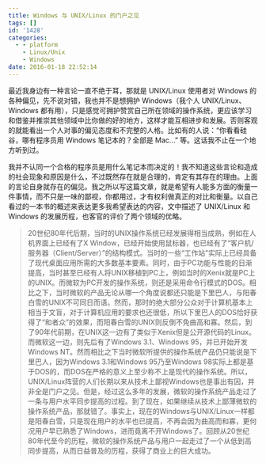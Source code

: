 ```yaml
---
title: Windows 与 UNIX/Linux 的门户之见
tags: []
id: '1428'
categories:
  - - platform
    - Linux/Unix
    - Windows
date: 2016-01-18 22:52:14
---
```


最近我身边有一种言论一直不绝于耳，那就是 UNIX/Linux 使用者对 Windows 的各种偏见，先不说对错，我也并不是想拥护 Windows（我个人 UNIX/Linux、Windows 都有用），只是感觉可拥护赞赏自己所在领域的操作系统，更应该学习和借鉴并推崇其他领域中比你做的好的地方，这样才能互相进步和发展。否则客观的就能看出一个人对事的偏见态度和不完整的人格。比如有的人说：“你看看硅谷，哪有程序员用 Windows 笔记本的？全部是 Mac...” 等。这话我不止在一个地方听到过。
<!-- more -->
我并不认同一个合格的程序员是用什么笔记本而决定的！我不知道这些言论和造成的社会现象和原因是什么，不过既然存在就是合理的，肯定有其存在的理由。上面的言论自身就存在的偏见。我之所以写这篇文章，就是希望有人能多方面的衡量一件事情，而不只是一味的鄙视，你都用过，才有权利做真正的对比和衡量。以自己看过的一本书的概述来表达更多我希望表达的内容，文中描述了 UNIX/Linux 和 Windows 的发展历程，也客官的评价了两个领域的优略。

> 20世纪80年代后期，当时的UNIX操作系统已经发展得相当成熟，例如在人机界面上已经有了X Window，已经开始使用鼠标器，也已经有了“客户机/服务器（Client/Server）”的结构模式。当时的一些“工作站”实际上已经具备了现代桌面应用所需的大多数基本要素。同时，由于PC功能与性能的日渐提高，当时甚至已经有人将UNIX移植到PC上，例如当时的Xenix就是PC上的UNIX。而微软为PC开发的操作系统，则还是采用命令行模式的DOS。相比之下，当时微软的产品无论从哪一个角度说都还只能是下里巴人，与阳春白雪的UNIX不可同日而语。然而，那时的绝大部分公众对于计算机基本上相当于文盲，对于计算机应用的要求也还很低，所以下里巴人的DOS恰好获得了“和者众”的效果，而阳春白雪的UNIX则反倒不免曲高和寡。然后，到了90年代前期，在UNIX这一边有了类似于Xenix但是公开源代码的Linux。而微软这一边，则先后有了Windows 3.1、Windows 95，并已开始开发Windows NT。然而相比之下当时微软所提供的操作系统产品仍只能说是下里巴人，因为Windows 3.1和Windows 95乃至Windows 98实际上都是基于DOS的，而DOS在严格的意义上至少称不上是现代的操作系统。所以，UNIX/Linux阵营的人们长期以来从技术上鄙视Windows也是事出有因，并非全是门户之见。但是，经过这么多年的发展，微软的操作系统产品走过了一条与用户水平同步提高的过程。到了现在，如果继续从技术上鄙薄微软的操作系统产品，那就错了。事实上，现在的Windows与UNIX/Linux一样都是阳春白雪，只是现在用户的水平也已提高，不再会因为曲高而和寡，更何况用户早已熟悉了Windows，进而竟离不开Windows了。回顾从20世纪80年代至今的历程，微软的操作系统产品与用户一起走过了一个从低到高同步提高，从而日益普及的历程，获得了商业上的巨大成功。